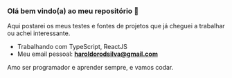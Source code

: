 ### Olá bem vindo(a) ao meu repositório 👋
Aqui postarei os meus testes e fontes de projetos que já cheguei a trabalhar ou achei interessante.

- Trabalhando com TypeScript, ReactJS
- Meu email pessoal: **haroldorodsilva@gmail.com**

Amo ser programador e aprender sempre, e vamos codar.
